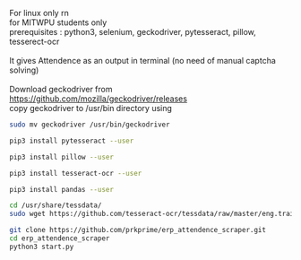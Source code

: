 For linux only rn \
for MITWPU students only \
prerequisites : python3, selenium, geckodriver, pytesseract, pillow, tesserect-ocr\
 \
It gives Attendence as an output in terminal (no need of manual captcha solving) \
 \
Download geckodriver from https://github.com/mozilla/geckodriver/releases \
copy geckodriver to /usr/bin directory using
```sh
sudo mv geckodriver /usr/bin/geckodriver
```
```sh
pip3 install pytesseract --user
```
```sh
pip3 install pillow --user
```
```sh
pip3 install tesseract-ocr --user
```
```sh
pip3 install pandas --user
```
```sh
cd /usr/share/tessdata/
sudo wget https://github.com/tesseract-ocr/tessdata/raw/master/eng.traineddata
```
```sh
git clone https://github.com/prkprime/erp_attendence_scraper.git
cd erp_attendence_scraper
python3 start.py
```
